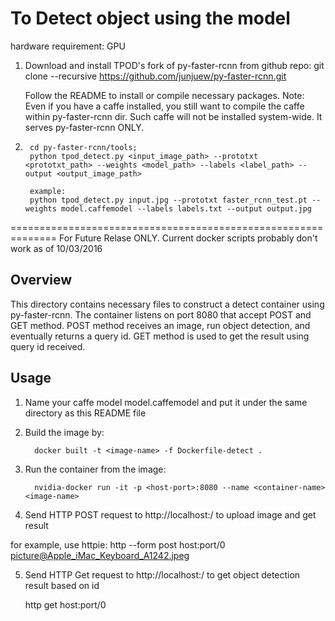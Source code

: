 # To Detect object using the model

hardware requirement: GPU

1. Download and install TPOD's fork of py-faster-rcnn from github repo: 
   git clone --recursive https://github.com/junjuew/py-faster-rcnn.git 

   Follow the README to install or compile necessary packages. Note: Even if you have a caffe installed, you still want to
   compile the caffe within py-faster-rcnn dir. Such caffe will not be installed system-wide. It serves py-faster-rcnn ONLY.
2. 
        cd py-faster-rcnn/tools;
        python tpod_detect.py <input_image_path> --prototxt <prototxt_path> --weights <model_path> --labels <label_path> --output <output_image_path>
        
        example:
        python tpod_detect.py input.jpg --prototxt faster_rcnn_test.pt --weights model.caffemodel --labels labels.txt --output output.jpg


==============================================================
For Future Relase ONLY. Current docker scripts probably don't work as of 10/03/2016

## Overview
This directory contains necessary files to construct a detect container using py-faster-rcnn.
The container listens on port 8080 that accept POST and GET method.
POST method receives an image, run object detection, and eventually returns a query id.
GET method is used to get the result using query id received.

## Usage

1. Name your caffe model model.caffemodel and put it under the same directory as this README file
2. Build the image by:

         docker built -t <image-name> -f Dockerfile-detect .             

3. Run the container from the image:

         nvidia-docker run -it -p <host-port>:8080 --name <container-name> <image-name>

4. Send HTTP POST request to http://localhost:<host-port>/<id> to upload image and get result

for example, use httpie:
    http --form post host:port/0 picture@Apple_iMac_Keyboard_A1242.jpeg

5. Send HTTP Get request to http://localhost:<host-port>/<query-id> to get object detection result based on id
   
      http get host:port/0
